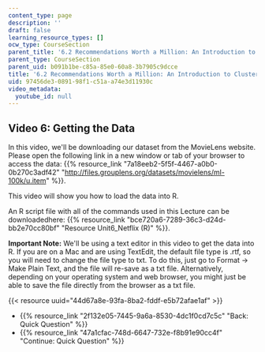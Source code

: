```yaml
---
content_type: page
description: ''
draft: false
learning_resource_types: []
ocw_type: CourseSection
parent_title: '6.2 Recommendations Worth a Million: An Introduction to Clustering '
parent_type: CourseSection
parent_uid: b091b1be-c85a-85e0-60a8-3b7905c9dcce
title: '6.2 Recommendations Worth a Million: An Introduction to Clustering'
uid: 97456de3-0891-98f1-c51a-a74e3d11930c
video_metadata:
  youtube_id: null
---
```

## Video 6: Getting the Data

In this video, we'll be downloading our dataset from the MovieLens website. Please open the following link in a new window or tab of your browser to access the data: {{% resource_link "7a18eeb2-5f5f-4467-a0b0-0b270c3adf42" "http://files.grouplens.org/datasets/movielens/ml-100k/u.item" %}}.

This video will show you how to load the data into R. 

An R script file with all of the commands used in this Lecture can be downloadedhere: {{% resource_link "bce720a6-7289-36c3-d24d-bb2e70cc80bf" "Resource Unit6_Netflix (R)" %}}.

**Important Note:** We'll be using a text editor in this video to get the data into R. If you are on a Mac and are using TextEdit, the default file type is .rtf, so you will need to change the file type to txt. To do this, just go to Format → Make Plain Text, and the file will re-save as a txt file. Alternatively, depending on your operating system and web browser, you might just be able to save the file directly from the browser as a txt file.

{{< resource uuid="44d67a8e-93fa-8ba2-fddf-e5b72afae1af" >}}

- {{% resource_link "2f132e05-7445-9a6a-8530-4dc1f0cd7c5c" "Back: Quick Question" %}}
- {{% resource_link "47a1cfac-748d-6647-732e-f8b91e90cc4f" "Continue: Quick Question" %}}